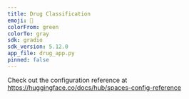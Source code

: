 ```yaml
---
title: Drug Classification
emoji: 🏢
colorFrom: green
colorTo: gray
sdk: gradio
sdk_version: 5.12.0
app_file: drug_app.py
pinned: false
---
```


Check out the configuration reference at https://huggingface.co/docs/hub/spaces-config-reference
